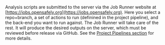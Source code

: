 Analysis scripts are submitted to the server via the Job Runner website at [https://jobs.opensafely.org](https://jobs.opensafely.org). 
Here you select a repo+branch, a set of actions to run (definined in the project pipeline), and the back-end you want to run against.
The Job Runner will take care of the rest.
It will produce the desired outputs on the server, which must be reviewed before release via GitHub.
See the [Project Pipelines section](pipelines.md) for more details. 